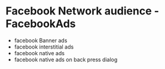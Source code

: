 # Facebook Network audience - FacebookAds
- facebook Banner ads
- facebook interstitial ads
- facebook native ads
- facebook native ads on back press dialog
